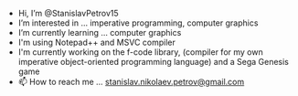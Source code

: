- Hi, I’m @StanislavPetrov15
- I’m interested in ... imperative programming, computer graphics 
- I’m currently learning ... computer graphics 
- I'm using Notepad++ and MSVC compiler 
- I'm currently working on the f-code library, (compiler for my own imperative object-oriented programming language) and a Sega Genesis game
- 📫 How to reach me ... stanislav.nikolaev.petrov@gmail.com

<!---
StanislavPetrov15/StanislavPetrov15 is a ✨ special ✨ repository because its `README.md` (this file) appears on your GitHub profile.
You can click the Preview link to take a look at your changes.
--->
